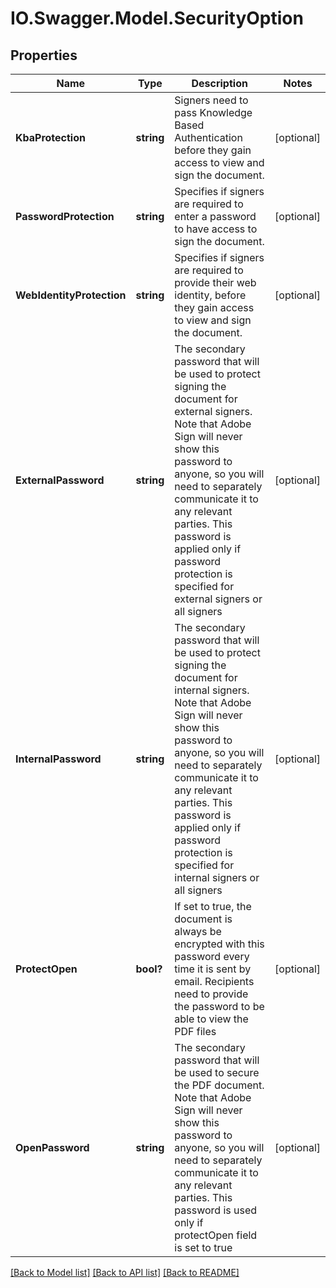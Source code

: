 # IO.Swagger.Model.SecurityOption
## Properties

Name | Type | Description | Notes
------------ | ------------- | ------------- | -------------
**KbaProtection** | **string** | Signers need to pass Knowledge Based Authentication before they gain access to view and sign the document. | [optional] 
**PasswordProtection** | **string** | Specifies if signers are required to enter a password to have access to sign the document. | [optional] 
**WebIdentityProtection** | **string** | Specifies if signers are required to provide their web identity, before they gain access to view and sign the document. | [optional] 
**ExternalPassword** | **string** | The secondary password that will be used to protect signing the document for external signers. Note that Adobe Sign will never show this password to anyone, so you will need to separately communicate it to any relevant parties. This password is applied only if password protection is specified for external signers or all signers | [optional] 
**InternalPassword** | **string** | The secondary password that will be used to protect signing the document for internal signers. Note that Adobe Sign will never show this password to anyone, so you will need to separately communicate it to any relevant parties. This password is applied only if password protection is specified for internal signers or all signers | [optional] 
**ProtectOpen** | **bool?** | If set to true, the document is always be encrypted with this password every time it is sent by email. Recipients need to provide the password to be able to view the PDF files | [optional] 
**OpenPassword** | **string** | The secondary password that will be used to secure the PDF document. Note that Adobe Sign will never show this password to anyone, so you will need to separately communicate it to any relevant parties. This password is used only if protectOpen field is set to true | [optional] 

[[Back to Model list]](../README.md#documentation-for-models) [[Back to API list]](../README.md#documentation-for-api-endpoints) [[Back to README]](../README.md)

